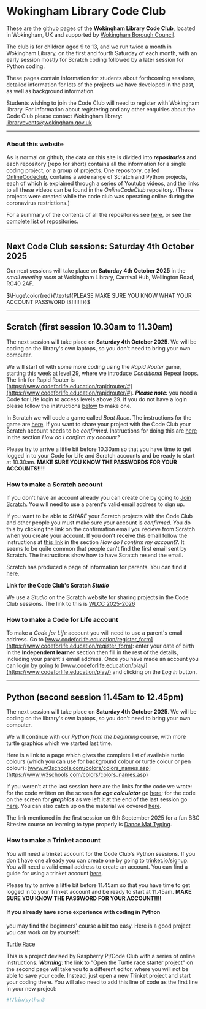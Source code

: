 # Wokingham Library Code Club

These are the github pages of the **Wokingham Library Code Club**, located in Wokingham, UK and supported by [Wokingham Borough Council](https://www.wokingham.gov.uk/libraries).

The club is for children aged 9 to 13, and we run twice a month in Wokingham Library, on the first and fourth Saturday of each month, with an early session mostly for Scratch coding followed by a later session for Python coding.

These pages contain information for students about forthcoming sessions, detailed information for lots of the projects we have developed in the past, as well as background information.

Students wishing to join the Code Club will need to register with Wokingham library. For information about registering and any other enquiries about the Code Club please contact Wokingham library: libraryevents@wokingham.gov.uk

---

### About this website

As is normal on github, the data on this site is divided into ***repositories*** and each repository (repo for short) contains all the information for a single coding project, or a group of projects. One repository, called [OnlineCodeclub](https://github.com/WokLibCodeClub/OnlineCodeclub/blob/master/README.md), contains a wide range of Scratch and Python projects, each of which is explained through a series of Youtube videos, and the links to all these videos can be found in the *OnlineCodeClub* repository. (These projects were created while the code club was operating online during the coronavirus restrictions.)

For a summary of the contents of all the repositories see [here](https://github.com/WokLibCodeClub/woklibcodeclub.github.io), or see the [complete list of repositories](https://github.com/orgs/WokLibCodeClub/repositories?type=all).

---

## Next Code Club sessions: Saturday 4th October 2025

Our next sessions will take place on **Saturday 4th October 2025** in the *small meeting room* at Wokingham Library, Carnival Hub, Wellington Road, RG40 2AF.

$\Huge\color{red}{\textsf{PLEASE MAKE SURE YOU KNOW WHAT YOUR ACCOUNT PASSWORD IS!!!!!!!}}$

---

## Scratch (first session 10.30am to 11.30am)

The next session will take place on **Saturday 4th October 2025**. We will be coding on the library's own laptops, so you don't need to bring your own computer.

We will start of with some more coding using the *Rapid Router* game, starting this week at level 29, where we introduce *Conditional* Repeat loops. The link for Rapid Router is [https://www.codeforlife.education/rapidrouter/#](https://www.codeforlife.education/rapidrouter/#). ***Please note:*** you need a Code for Life login to access levels above 29. If you do not have a login please follow the instructions [below](#Code-for-Life-account) to make one. 

In Scratch we will code a game called *Boat Race*. The instructions for the game are [here](https://projects.raspberrypi.org/en/projects/boat-race). If you want to share your project with the Code Club your Scratch account needs to be *confirmed*. Instructions for doing this are [here](https://scratch.mit.edu/faq/#accounts) in the section *How do I confirm my account?*

Please try to arrive a little bit before 10.30am so that you have time to get logged in to your Code for Life and Scratch accounts and be ready to start at 10.30am. **MAKE SURE YOU KNOW THE PASSWORDS FOR YOUR ACCOUNTS!!!!**

### How to make a Scratch account

If you don't have an account already you can create one by going to [Join Scratch](https://scratch.mit.edu/join). You will need to use a parent's valid email address to sign up.

If you want to be able to *SHARE* your Scratch projects with the Code Club and other people you must make sure your account is *confirmed*. You do this by clicking the link on the confirmation email you recieve from Scratch when you create your account. If you don't receive this email follow  the instructions at [this link](https://scratch.mit.edu/faq/#accounts) in the section *How do I confirm my account?*. It seems to be quite common that people can't find the first email sent by Scratch. The instructions show how to have Scratch resend the email.

Scratch has produced a page of information for parents. You can find it [here](https://scratch.mit.edu/parents/).

**Link for the Code Club's Scratch _Studio_**

We use a *Studio* on the Scratch website for sharing projects in the Code Club sessions. The link to this is [WLCC 2025-2026](https://scratch.mit.edu/studios/50686841)

### How to make a Code for Life account

To make a *Code for Life* account you will need to use a parent's email address. Go to [www.codeforlife.education/register_form](https://www.codeforlife.education/register_form): enter your date of birth in the **Independent learner** section then fill in the rest of the details, including your parent's email address. Once you have made an account you can login by going to [www.codeforlife.education/play/](https://www.codeforlife.education/play/) and clicking on the *Log in* button.

---

## Python (second session 11.45am to 12.45pm)

The next session will take place on **Saturday 4th October 2025**. We will be coding on the library's own laptops, so you don't need to bring your own computer.

We will continue with our *Python from the beginning* course, with more turtle graphics which we started last time.

Here is a link to a page which gives the complete list of available turtle colours (which you can use for background colour or turtle colour or pen colour): [www.w3schools.com/colors/colors_names.asp](https://www.w3schools.com/colors/colors_names.asp)

If you weren't at the last session here are the links for the code we wrote: for the code written on the screen for ***age calculator*** go [here](https://trinket.io/python/a06575fc1b50); for the code on the screen for ***graphics*** as we left it at the end of the last session go [here](https://trinket.io/python/0eed346b299c). You can also catch up on the material we covered [here](https://github.com/WokLibCodeClub/Hello-Python/blob/main/step3/step3.md).

The link mentioned in the first session on 6th September 2025 for a fun BBC Bitesize course on learning to type properly is [Dance Mat Typing](https://www.bbc.co.uk/bitesize/articles/z3c6tfr).

### How to make a Trinket account

You will need a trinket account for the Code Club's Python sessions. If you don't have one already you can create one by going to [trinket.io/signup](https://trinket.io/signup). You will need a valid email address to create an account. You can find a guide for using a trinket account [here](https://github.com/WokLibCodeClub/Hello-Python/blob/main/trinket_basics/using_trinket.md).

Please try to arrive a little bit before 11.45am so that you have time to get logged in to your Trinket account and be ready to start at 11.45am. **MAKE SURE YOU KNOW THE PASSWORD FOR YOUR ACCOUNT!!!!**

#### If you already have some experience with coding in Python ####

you may find the beginners' course a bit too easy. Here is a good project you can work on by yourself:

[Turtle Race](https://projects.raspberrypi.org/en/projects/turtle-race/0)

This is a project devised by Raspberry Pi/Code Club with a series of online instructions. ***Warning***: the link to "Open the Turtle race starter project" on the second page will take you to a different editor, where you will not be able to save your code. Instead, just open a new Trinket project and start your coding there. You will also need to add this line of code as the first line in your new project:

```python
#!/bin/python3
```

